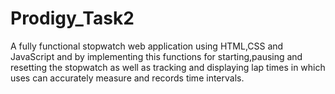 # Prodigy_Task2
A fully functional stopwatch web application using HTML,CSS and JavaScript and by implementing this functions for starting,pausing and resetting the stopwatch as well as tracking and displaying lap times in which uses can accurately measure and records time intervals.  

